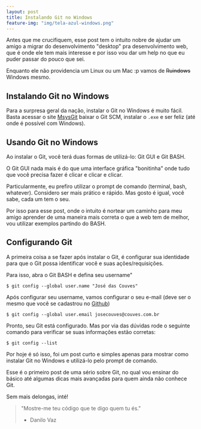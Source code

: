 ```yaml
---
layout: post
title: Instalando Git no Windows
feature-img: "img/tela-azul-windows.png"
---
```


Antes que me crucifiquem, esse post tem o intuito nobre de ajudar um amigo a migrar do desenvolvimento "desktop" pra desenvolvimento web, que é onde ele tem mais interesse e por isso vou dar um help no que eu puder passar do pouco que sei.

Enquanto ele não providencia um Linux ou um Mac :p vamos de ~~Ruindows~~ Windows mesmo.

## Instalando Git no Windows

Para a surpresa geral da nação, instalar o Git no Windows é muito fácil. Basta acessar o site [MsysGit](http://msysgit.github.io/) baixar o Git SCM, instalar o `.exe` e ser feliz (até onde é possível com Windows).

## Usando Git no Windows

Ao instalar o Git, você terá duas formas de utilizá-lo: Git GUI e Git BASH.

O Git GUI nada mais é do que uma interface gráfica "bonitinha" onde tudo que você precisa fazer é clicar e clicar e clicar.

Particularmente, eu prefiro utilizar o prompt de comando (terminal, bash, whatever). Considero ser mais prático e rápido. Mas gosto é igual, você sabe, cada um tem o seu.

Por isso para esse post, onde o intuito é nortear um caminho para meu amigo aprender de uma maneira mais correta o que a web tem de melhor, vou utilizar exemplos partindo do BASH.

## Configurando Git

A primeira coisa a se fazer após instalar o Git, é configurar sua identidade para que o Git possa identificar você e suas ações/requisições.

Para isso, abra o Git BASH e defina seu username"

```
$ git config --global user.name "José das Couves"
```

Após configurar seu username, vamos configurar o seu e-mail (deve ser o mesmo que você se cadastrou no [Github](http://github.com))

```
$ git config --global user.email josecouves@couves.com.br
```

Pronto, seu Git está configurado. Mas por via das dúvidas rode o seguinte comando para verificar se suas informações estão corretas:

```
$ git config --list
```

Por hoje é só isso, foi um post curto e simples apenas para mostrar como instalar Git no Windows e utilizá-lo pelo prompt de comando.

Esse é o primeiro post de uma sério sobre Git, no qual vou ensinar do básico até algumas dicas mais avançadas para quem ainda não conhece Git.

Sem mais delongas, inté!

>"Mostre-me teu código que te digo quem tu és."
> - Danilo Vaz
